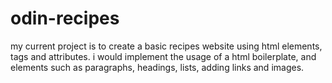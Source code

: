 # odin-recipes
my current project is to create a basic recipes website using html elements, tags and attributes. i would implement the usage of a html boilerplate, and elements such as paragraphs, headings, lists, adding links and images.